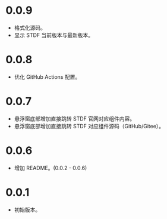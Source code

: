 # 0.0.9

- 格式化源码。
- 显示 STDF 当前版本与最新版本。

# 0.0.8

- 优化 GitHub Actions 配置。

# 0.0.7

- 悬浮窗底部增加直接跳转 STDF 官网对应组件内容。
- 悬浮窗底部增加直接跳转 STDF 对应组件源码（GitHub/Gitee）。

# 0.0.6

- 增加 README。(0.0.2 - 0.0.6)

# 0.0.1

- 初始版本。
